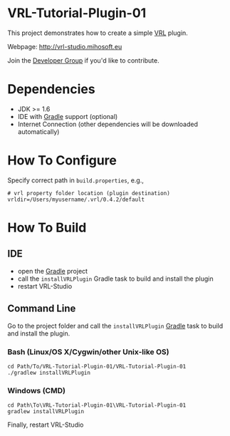 # VRL-Tutorial-Plugin-01

This project demonstrates how to create a simple [VRL](http://vrl-studio.mihosoft.eu) plugin.

Webpage: http://vrl-studio.mihosoft.eu

Join the [Developer Group](https://groups.google.com/forum/#!forum/vrl-developers) if you'd like to contribute.

# Dependencies

- JDK >= 1.6
- IDE with [Gradle](http://www.gradle.org/) support (optional)
- Internet Connection (other dependencies will be downloaded automatically)

# How To Configure

Specify correct path in `build.properties`, e.g.,
    
    # vrl property folder location (plugin destination)
    vrldir=/Users/myusername/.vrl/0.4.2/default

# How To Build

## IDE

- open the  [Gradle](http://www.gradle.org/) project
- call the `installVRLPlugin` Gradle task to build and install the plugin
- restart VRL-Studio

## Command Line

Go to the project folder and call the `installVRLPlugin`  [Gradle](http://www.gradle.org/) task to build and install the plugin.

### Bash (Linux/OS X/Cygwin/other Unix-like OS)

    cd Path/To/VRL-Tutorial-Plugin-01/VRL-Tutorial-Plugin-01
    ./gradlew installVRLPlugin
    
### Windows (CMD)

    cd Path\To\VRL-Tutorial-Plugin-01\VRL-Tutorial-Plugin-01
    gradlew installVRLPlugin

Finally, restart VRL-Studio

